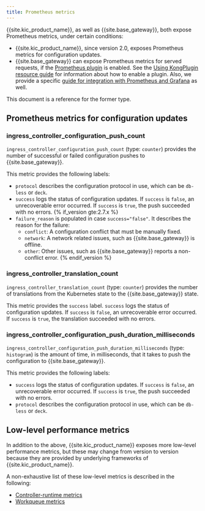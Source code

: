 ```yaml
---
title: Prometheus metrics
---
```


{{site.kic_product_name}}, as well as {{site.base_gateway}}, both expose Prometheus metrics, under certain conditions:

* {{site.kic_product_name}}, since version 2.0, exposes Prometheus metrics for configuration updates.
* {{site.base_gateway}} can expose Prometheus metrics for served requests, if the [Prometheus plugin][prom-plugin] is enabled. See the [Using KongPlugin resource guide][kongplugin-guide] for information about how to enable a plugin. Also, we provide a specific [guide for integration with Prometheus and Grafana][grafana-guide] as well.

This document is a reference for the former type.

## Prometheus metrics for configuration updates

### ingress_controller_configuration_push_count

`ingress_controller_configuration_push_count` (type: `counter`) provides the number of successful or failed configuration pushes to {{site.base_gateway}}.

This metric provides the following labels:

* `protocol` describes the configuration protocol in use, which can be `db-less` or `deck`. 
* `success` logs the status of configuration updates. If `success` is `false`, an unrecoverable error occurred.  If `success` is `true`, the push succeeded with no errors.
{% if_version gte:2.7.x %}
* `failure_reason` is populated in case `success="false"`. It describes the reason for the failure: 
    * `conflict`: A configuration conflict that must be manually fixed. 
    * `network`: A network related issues, such as {{site.base_gateway}} is offline.
    * `other`: Other issues, such as {{site.base_gateway}} reports a non-conflict error. 
{% endif_version %}


### ingress_controller_translation_count
`ingress_controller_translation_count` (type: `counter`) provides the number of translations from the Kubernetes state to the {{site.base_gateway}} state. 

This metric provides the `success` label. `success` logs the status of configuration updates. If `success` is `false`, an unrecoverable error occurred. 
If `success` is `true`, the translation succeeded with no errors.

### ingress_controller_configuration_push_duration_milliseconds
`ingress_controller_configuration_push_duration_milliseconds` (type: `histogram`) is the amount of time, in milliseconds, that it takes to push the configuration to {{site.base_gateway}}. 

This metric provides the following labels:
 
* `success` logs the status of configuration updates. If `success` is `false`, an unrecoverable error occurred.  If `success` is `true`, the push succeeded with no errors.
* `protocol` describes the configuration protocol in use, which can be `db-less` or `deck`.

## Low-level performance metrics

In addition to the above, {{site.kic_product_name}} exposes more low-level performance metrics, but these may change from version to version because they are provided by underlying frameworks of {{site.kic_product_name}}.

A non-exhaustive list of these low-level metrics is described in the following:
* [Controller-runtime metrics](https://github.com/kubernetes-sigs/controller-runtime/blob/master/pkg/internal/controller/metrics/metrics.go)
* [Workqueue metrics](https://github.com/kubernetes/component-base/blob/release-1.20/metrics/prometheus/workqueue/metrics.go#L29)

[kongplugin-guide]: /kubernetes-ingress-controller/{{page.kong_version}}/guides/using-kongplugin-resource/
[grafana-guide]: /kubernetes-ingress-controller/{{page.kong_version}}/guides/prometheus-grafana/
[prom-plugin]: /hub/kong-inc/prometheus/
